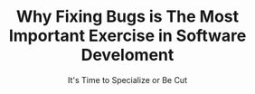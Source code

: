 ---
title: Why Fixing Bugs is The Most Important Exercise in Software Develoment
metatitle: Fixing Bugs is The Most Important Exercise in Software Develoment | tinycode
subtitle: It's Time to Specialize or Be Cut
mediumurl: https://medium.com/p/d49f817897c7
---
